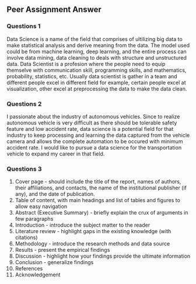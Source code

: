 ## Peer Assignment Answer

### Questions 1
Data Science is a name of the field that comprises of ultilizing big data to make statistical analysis and derive meaning from the data. The model used could be from machine learning, deep learning, and the entire process can involve data mining, data cleaning to deals with structure and unstructured data. Data Scientist is a profesion where the people need to equip themselve with communication skill, programming skills, and mathematics, probability, statistics, etc. Usually data scientist is gather in a team and different people excel in different field for example, certain people excel at visualization, other excel at preprocessing the data to make the data clean.

### Questions 2
I passionate about the industry of autonomous vehicles. Since to realize autonomous vehicle is very difficult as there should be tolerable safety feature and low accident rate, data science is a potential field for that industry to keep processing and learning the data captured from the vehicle camera and allows the complete automation to be occured with minimum accident rate. I would like to pursue a data science for the transportation vehicle to expand my career in that field.

### Questions 3
1. Cover page - should include the title of the report, names of authors, their affiliations, and contacts, the name of the institutional publisher (if any), and the date of publication.
2. Table of content, with main headings and list of tables and figures to allow easy navigation
3. Abstract (Executive Summary) - briefly explain the crux of arguments in few paragraphs
4. Introduction - introduce the subject matter to the reader
5. Literature review - highlight gaps in the existing knowledge (with citations)
6. Methodology - introduce the research methods and data source
7. Results - present the empirical findings
8. Discussion - highlight how your findings provide the ultimate information
9. Conclusion - generalize findings
10. References
11. Acknowledgement
